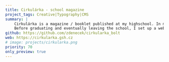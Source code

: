 ```yaml
---
title: Cirkulárka - school magazine 
project_tags: Creative|Typography|CMS
summary: |
    Cirkulárka is a magazine / booklet published at my highschool. In my highschool years, I put a lot of effort into creating it; usually, I was the one to keep pushing and set deadlines so that the team keeps going, and I am proud of the result. 
    Before graduating and eventually leaving the school, I set up a website for the magazine, which is still used today. Some of the articles are available online.
github: https://github.com/zdenecek/cirkularka_bolt
web: https://cirkularka.gsh.cz
# image: projects/cirkularka.png
priority: 70
only_preview: true
---
```




